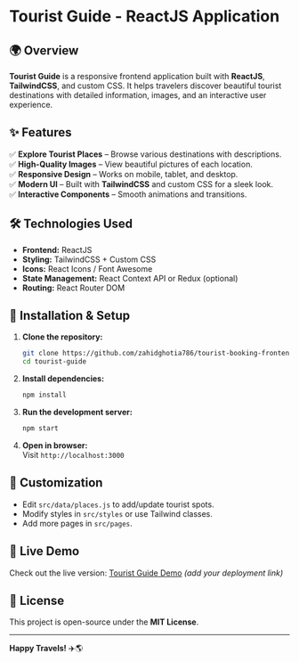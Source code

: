 # Tourist Guide - ReactJS Application  

## 🌍 Overview  
**Tourist Guide** is a responsive frontend application built with **ReactJS**, **TailwindCSS**, and custom CSS. It helps travelers discover beautiful tourist destinations with detailed information, images, and an interactive user experience.  

## ✨ Features  
✅ **Explore Tourist Places** – Browse various destinations with descriptions.  
✅ **High-Quality Images** – View beautiful pictures of each location.  
✅ **Responsive Design** – Works on mobile, tablet, and desktop.  
✅ **Modern UI** – Built with **TailwindCSS** and custom CSS for a sleek look.  
✅ **Interactive Components** – Smooth animations and transitions.  

## 🛠️ Technologies Used  
- **Frontend:** ReactJS  
- **Styling:** TailwindCSS + Custom CSS  
- **Icons:** React Icons / Font Awesome  
- **State Management:** React Context API or Redux (optional)  
- **Routing:** React Router DOM  

## 🚀 Installation & Setup  
1. **Clone the repository:**  
   ```bash
   git clone https://github.com/zahidghotia786/tourist-booking-frontend.git
   cd tourist-guide
   ```  

2. **Install dependencies:**  
   ```bash
   npm install
   ```  

3. **Run the development server:**  
   ```bash
   npm start
   ```  

4. **Open in browser:**  
   Visit `http://localhost:3000`  


## 🔧 Customization  
- Edit `src/data/places.js` to add/update tourist spots.  
- Modify styles in `src/styles` or use Tailwind classes.  
- Add more pages in `src/pages`.  

## 🌟 Live Demo  
Check out the live version: [Tourist Guide Demo](#) *(add your deployment link)*  

## 📜 License  
This project is open-source under the **MIT License**.  

---

**Happy Travels!** ✈️🌎  
